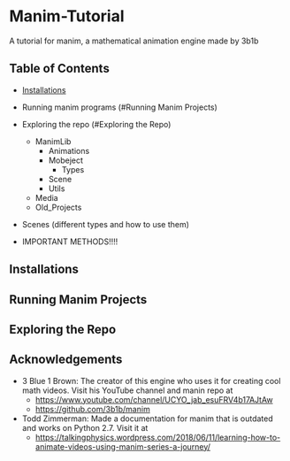 # Manim-Tutorial
A tutorial for manim, a mathematical animation engine made by 3b1b
## Table of Contents
* [Installations](#Installations)
* Running manim programs (#Running Manim Projects)
* Exploring the repo (#Exploring the Repo)
  * ManimLib
    * Animations
    * Mobeject
      * Types
    * Scene
    * Utils
  * Media
  * Old_Projects
* Scenes (different types and how to use them)
 
* IMPORTANT METHODS!!!!
## Installations

## Running Manim Projects

## Exploring the Repo


## Acknowledgements
* 3 Blue 1 Brown: The creator of this engine who uses it for creating cool math videos. Visit his YouTube channel and manin repo at 
  * https://www.youtube.com/channel/UCYO_jab_esuFRV4b17AJtAw
  * https://github.com/3b1b/manim
* Todd Zimmerman: Made a documentation for manim that is outdated and works on Python 2.7. Visit it at
  * https://talkingphysics.wordpress.com/2018/06/11/learning-how-to-animate-videos-using-manim-series-a-journey/
